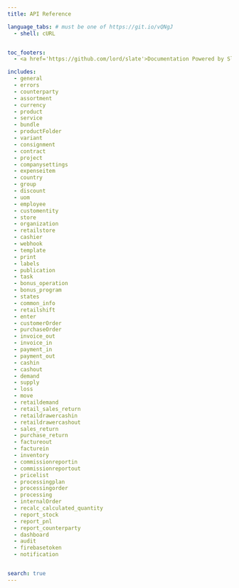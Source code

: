 ```yaml
---
title: API Reference

language_tabs: # must be one of https://git.io/vQNgJ
  - shell: cURL


toc_footers:
  - <a href='https://github.com/lord/slate'>Documentation Powered by Slate</a>

includes:
  - general
  - errors
  - counterparty
  - assortment
  - currency
  - product
  - service
  - bundle
  - productFolder
  - variant
  - consignment
  - contract
  - project
  - companysettings
  - expenseitem
  - country
  - group
  - discount
  - uom
  - employee
  - customentity
  - store
  - organization
  - retailstore
  - cashier
  - webhook
  - template
  - print
  - labels
  - publication
  - task
  - bonus_operation
  - bonus_program
  - states
  - common_info
  - retailshift
  - enter
  - customerOrder
  - purchaseOrder
  - invoice_out
  - invoice_in
  - payment_in
  - payment_out
  - cashin
  - cashout
  - demand
  - supply
  - loss
  - move
  - retaildemand
  - retail_sales_return
  - retaildrawercashin
  - retaildrawercashout
  - sales_return
  - purchase_return
  - factureout
  - facturein
  - inventory
  - commissionreportin
  - commissionreportout
  - pricelist
  - processingplan
  - processingorder
  - processing
  - internalOrder
  - recalc_calculated_quantity
  - report_stock
  - report_pnl
  - report_counterparty
  - dashboard
  - audit
  - firebasetoken
  - notification


search: true
---
```

